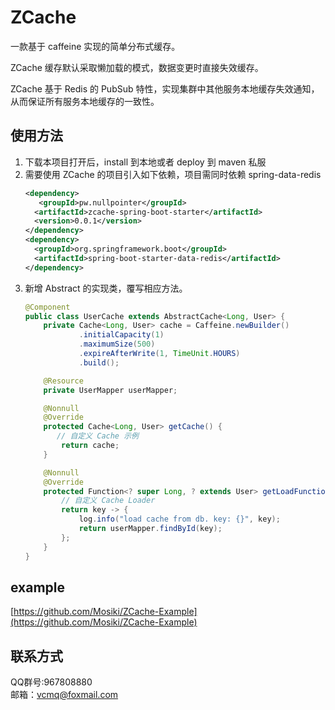 
# ZCache

一款基于 caffeine 实现的简单分布式缓存。

ZCache 缓存默认采取懒加载的模式，数据变更时直接失效缓存。

ZCache 基于 Redis 的 PubSub 特性，实现集群中其他服务本地缓存失效通知，
从而保证所有服务本地缓存的一致性。

## 使用方法
1. 下载本项目打开后，install 到本地或者 deploy 到 maven 私服
2. 需要使用 ZCache 的项目引入如下依赖，项目需同时依赖 spring-data-redis 
    ```xml
    <dependency>
       <groupId>pw.nullpointer</groupId>
      <artifactId>zcache-spring-boot-starter</artifactId>
      <version>0.0.1</version>
    </dependency>
    <dependency>
      <groupId>org.springframework.boot</groupId>
      <artifactId>spring-boot-starter-data-redis</artifactId>
    </dependency>
    ```
3. 新增 Abstract 的实现类，覆写相应方法。
    ```java
    @Component
    public class UserCache extends AbstractCache<Long, User> {
        private Cache<Long, User> cache = Caffeine.newBuilder()
                .initialCapacity(1)
                .maximumSize(500)
                .expireAfterWrite(1, TimeUnit.HOURS)
                .build();
    
        @Resource
        private UserMapper userMapper;
    
        @Nonnull
        @Override
        protected Cache<Long, User> getCache() {
           // 自定义 Cache 示例
            return cache;
        }
    
        @Nonnull
        @Override
        protected Function<? super Long, ? extends User> getLoadFunction() {
            // 自定义 Cache Loader
            return key -> {
                log.info("load cache from db. key: {}", key);
                return userMapper.findById(key);
            };
        }
    }
    ```
   
## example
[https://github.com/Mosiki/ZCache-Example](https://github.com/Mosiki/ZCache-Example)
## 联系方式
QQ群号:967808880  
邮箱：vcmq@foxmail.com